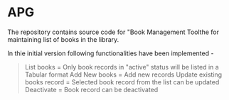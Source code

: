 # APG
The repository contains source code for "Book Management Toolthe for maintaining list of books in the library.

In thie initial version following functionalities have been implemented -
> List books = Only book records in "active" status will be listed in a Tabular format
> Add New books = Add new records
> Update existing books record = Selected book record from the list can be updated
> Deactivate = Book record can be deactivated

